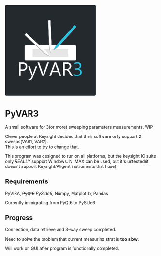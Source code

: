 <img src="/src/logo.png" width="300" />

# PyVAR3

A small software for 3(or more) sweeping parameters measurements. WIP  

Clever people at Keysight decided that their software only support 2 sweeps(VAR1, VAR2).  
This is an effort to try to change that.

This program was designed to run on all platforms, but the keysight IO suite only _REALLY_ support Windows. NI MAX can be used, but it's untested(it doesn't support Keysight/Aligent instruments that I use).

## Requirements

PyVISA, ~~PyQt6~~ _PySide6_, Numpy, Matplotlib, Pandas

Currently immigrating from PyQt6 to PySide6

## Progress

Connection, data retrieve and 3-way sweep completed.

Need to solve the problem that current measuring strat is __too slow__.

Will work on GUI after program is functionally completed.
